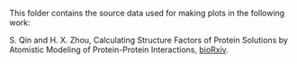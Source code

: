 This folder contains the source data used for making plots in the following work:

S. Qin and H. X. Zhou, Calculating Structure Factors of Protein Solutions by Atomistic Modeling of Protein-Protein Interactions, [bioRxiv](https://www.biorxiv.org/content/10.1101/2024.03.27.587040v1).
